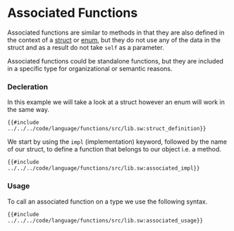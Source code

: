# Associated Functions

Associated functions are similar to methods in that they are also defined in the context of a [struct](../built-ins/structs.md) or [enum](../built-ins/enums.md), but they do not use any of the data in the struct and as a result do not take `self` as a parameter. 

Associated functions could be standalone functions, but they are included in a specific type for organizational or semantic reasons.

### Decleration

In this example we will take a look at a struct however an enum will work in the same way.

```sway
{{#include ../../../code/language/functions/src/lib.sw:struct_definition}}
```

We start by using the `impl` (implementation) keyword, followed by the name of our struct, to define a function that belongs to our object i.e. a method.

```sway
{{#include ../../../code/language/functions/src/lib.sw:associated_impl}}
```

### Usage

To call an associated function on a type we use the following syntax.

```sway
{{#include ../../../code/language/functions/src/lib.sw:associated_usage}}
```

